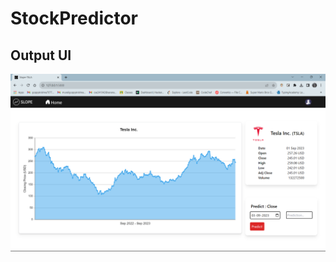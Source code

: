 # StockPredictor
## Output UI

![Output UI](https://github.com/TheInfinityCoders/StockPredictor/blob/main/Output.png)
